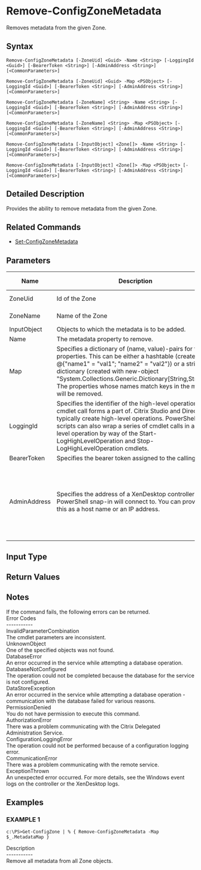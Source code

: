 ﻿# Remove-ConfigZoneMetadata

   Removes metadata from the given Zone.

## Syntax
```
Remove-ConfigZoneMetadata [-ZoneUid] <Guid> -Name <String> [-LoggingId <Guid>] [-BearerToken <String>] [-AdminAddress <String>] [<CommonParameters>]

Remove-ConfigZoneMetadata [-ZoneUid] <Guid> -Map <PSObject> [-LoggingId <Guid>] [-BearerToken <String>] [-AdminAddress <String>] [<CommonParameters>]

Remove-ConfigZoneMetadata [-ZoneName] <String> -Name <String> [-LoggingId <Guid>] [-BearerToken <String>] [-AdminAddress <String>] [<CommonParameters>]

Remove-ConfigZoneMetadata [-ZoneName] <String> -Map <PSObject> [-LoggingId <Guid>] [-BearerToken <String>] [-AdminAddress <String>] [<CommonParameters>]

Remove-ConfigZoneMetadata [-InputObject] <Zone[]> -Name <String> [-LoggingId <Guid>] [-BearerToken <String>] [-AdminAddress <String>] [<CommonParameters>]

Remove-ConfigZoneMetadata [-InputObject] <Zone[]> -Map <PSObject> [-LoggingId <Guid>] [-BearerToken <String>] [-AdminAddress <String>] [<CommonParameters>]
```

## Detailed Description
   Provides the ability to remove metadata from the given Zone.

## Related Commands
  * [Set-ConfigZoneMetadata](Set-ConfigZoneMetadata.html)
## Parameters

| Name   | Description | Required? | Pipeline Input | Default Value |
| --- | --- | --- | --- | --- |
| ZoneUid | Id of the Zone | true | true (ByValue, ByPropertyName) |  |
| ZoneName | Name of the Zone | true | true (ByValue, ByPropertyName) |  |
| InputObject | Objects to which the metadata is to be added. | true | true (ByValue) |  |
| Name | The metadata property to remove. | true | false |  |
| Map | Specifies a dictionary of (name, value)-pairs for the properties. This can be either a hashtable (created with @{"name1" = "val1"; "name2" = "val2"}) or a string dictionary (created with new-object "System.Collections.Generic.Dictionary[String,String]"). The properties whose names match keys in the map will be removed. | true | true (ByValue) |  |
| LoggingId | Specifies the identifier of the high-level operation this cmdlet call forms a part of. Citrix Studio and Director typically create high-level operations. PowerShell scripts can also wrap a series of cmdlet calls in a high-level operation by way of the Start-LogHighLevelOperation and Stop-LogHighLevelOperation cmdlets. | false | false |  |
| BearerToken | Specifies the bearer token assigned to the calling user | false | false |  |
| AdminAddress | Specifies the address of a XenDesktop controller the PowerShell snap-in will connect to. You can provide this as a host name or an IP address. | false | false | Localhost. Once a value is provided by any cmdlet, this value becomes the default. |

## Input Type
### 
   
## Return Values
### 
   ## Notes
   If the command fails, the following errors can be returned.<br>    Error Codes<br>    -----------<br>    InvalidParameterCombination<br>        The cmdlet parameters are inconsistent.<br>    UnknownObject<br>        One of the specified objects was not found.<br>    DatabaseError<br>        An error occurred in the service while attempting a database operation.<br>    DatabaseNotConfigured<br>        The operation could not be completed because the database for the service is not configured.<br>    DataStoreException<br>        An error occurred in the service while attempting a database operation - communication with the database failed for various reasons.<br>    PermissionDenied<br>        You do not have permission to execute this command.<br>    AuthorizationError<br>        There was a problem communicating with the Citrix Delegated Administration Service.<br>    ConfigurationLoggingError<br>        The operation could not be performed because of a configuration logging error.<br>    CommunicationError<br>        There was a problem communicating with the remote service.<br>    ExceptionThrown<br>        An unexpected error occurred.  For more details, see the Windows event logs on the controller or the XenDesktop logs.
## Examples

### EXAMPLE 1
```
c:\PS>Get-ConfigZone | % { Remove-ConfigZoneMetadata -Map $_.MetadataMap }
```
   Description<br>-----------<br>Remove all metadata from all Zone objects.
